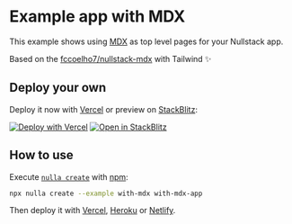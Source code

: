 # Example app with MDX

This example shows using [MDX](https://github.com/mdx-js/mdx) as top level pages for your Nullstack app.

Based on the [fccoelho7/nullstack-mdx](https://github.com/fccoelho7/nullstack-mdx) with Tailwind ✨

## Deploy your own

Deploy it now with [Vercel](https://vercel.com) or preview on [StackBlitz](https://stackblitz.com):

[![Deploy with Vercel](https://vercel.com/button)](https://nullstack-new.vercel.app/with-mdx?vercel)
[![Open in StackBlitz](https://developer.stackblitz.com/img/open_in_stackblitz.svg)](https://nullstack-new.vercel.app/with-mdx)

## How to use

Execute [`nulla create`](https://github.com/GuiDevloper/nulla) with [npm](https://docs.npmjs.com/cli/init):

```bash
npx nulla create --example with-mdx with-mdx-app
```

Then deploy it with [Vercel](https://github.com/GuiDevloper/nulla/blob/main/docs/en-US/deploy-vercel.md), [Heroku](https://github.com/GuiDevloper/nulla/blob/main/docs/en-US/deploy-heroku.md) or [Netlify](https://github.com/GuiDevloper/nulla/blob/main/docs/en-US/deploy-netlify.md).